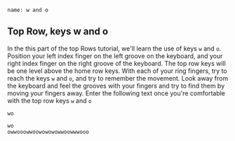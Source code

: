 ```ngMeta
name: w and o
```

## Top Row, keys w and o

In the this part of the top Rows tutorial, we'll learn the use of keys `w` and `o`.
Position your left index finger on the left groove on the keyboard, and your right index finger on the right groove of the keyboard. The top row keys will be one level above the home row keys. With each of your ring fingers, try to reach the keys `w` and `o`, and try to remember the movement. Look away from the keyboard and feel the grooves with your fingers and try to find them by moving your fingers away.
Enter the following text once you're comfortable with the top row keys `w` and `o`


```trytyping
wo
```

```practicetyping
wo
owwooowwoowowowowwoowwwooo
```